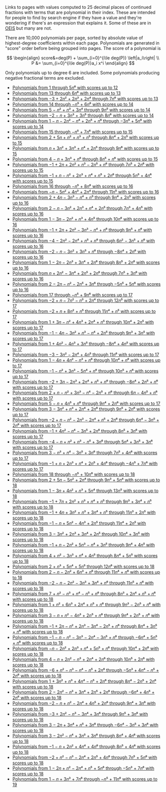 Links to pages with values computed to 25 decimal places of continued fractions with terms that are polynomial in their index.
These are intended for people to find by search engine if they have a value and they're wondering if there's an expression that
explains it. Some of these are in [OEIS](https://oeis.org) but many are not.

There are 10,000 polynomials per page, sorted by absolute value of highest-degree coefficients within each page. Polynomials are
generated in "score" order before being grouped into pages. The score of a polynomial is

$$
\begin{align}
score&=deg(P) + \sum_{i=0}^{i\le deg(P)} \left|a_i\right| \\
P &= \sum_{i=0}^{i\le deg(P)}a_i x^i
\end{align}
$$

Only polynomials up to degree 6 are included.
Some polynomials producing negative fractional terms are excluded.

* [Polynomials from 1 through 5𝑛⁶ with scores up to 12](polycf1.html)
* [Polynomials from 13 through 6𝑛⁶ with scores up to 13](polycf2.html)
* [Polynomials from −3 + 2𝑛² + 2𝑛³ + 2𝑛⁴ through 7𝑛⁶ with scores up to 13](polycf3.html)
* [Polynomials from 14 through −𝑛⁵ + 6𝑛⁶ with scores up to 14](polycf4.html)
* [Polynomials from 5 − 𝑛² + 𝑛³ + 3𝑛⁴ through 9𝑛⁵ with scores up to 14](polycf5.html)
* [Polynomials from −2 − 𝑛 + 3𝑛³ + 3𝑛⁵ through 8𝑛⁶ with scores up to 14](polycf6.html)
* [Polynomials from 1 − 𝑛 − 2𝑛² − 𝑛⁴ + 2𝑛⁵ + 𝑛⁶ through −3𝑛⁵ + 5𝑛⁶ with scores up to 14](polycf7.html)
* [Polynomials from 15 through −𝑛⁵ + 7𝑛⁶ with scores up to 15](polycf8.html)
* [Polynomials from 2 + 5𝑛 + 𝑛² + 𝑛³ + 𝑛⁵ through 8𝑛⁴ + 2𝑛⁵ with scores up to 15](polycf9.html)
* [Polynomials from 𝑛 + 3𝑛² + 3𝑛³ + 𝑛⁴ + 2𝑛⁵ through 9𝑛⁶ with scores up to 15](polycf10.html)
* [Polynomials from 4 − 𝑛 + 3𝑛³ + 𝑛⁶ through 8𝑛⁵ + 𝑛⁶ with scores up to 15](polycf11.html)
* [Polynomials from −1 + 2𝑛 + 2𝑛² + 𝑛³ − 2𝑛⁵ + 𝑛⁶ through 7𝑛⁵ + 2𝑛⁶ with scores up to 15](polycf12.html)
* [Polynomials from −1 + 𝑛 − 𝑛² + 2𝑛³ + 𝑛⁴ + 𝑛⁵ + 2𝑛⁶ through 5𝑛⁵ + 4𝑛⁶ with scores up to 15](polycf13.html)
* [Polynomials from 16 through −𝑛⁵ + 8𝑛⁶ with scores up to 16](polycf14.html)
* [Polynomials from −𝑛 − 5𝑛² + 4𝑛³ + 2𝑛⁴ through 11𝑛⁵ with scores up to 16](polycf15.html)
* [Polynomials from 2 + 4𝑛 − 3𝑛³ − 𝑛⁴ + 𝑛⁵ through 9𝑛⁴ + 2𝑛⁵ with scores up to 16](polycf16.html)
* [Polynomials from 2 − 𝑛 − 3𝑛² + 2𝑛³ + 𝑛⁴ + 2𝑛⁵ through 7𝑛³ + 4𝑛⁵ with scores up to 16](polycf17.html)
* [Polynomials from 1 − 3𝑛 − 2𝑛² + 𝑛³ + 4𝑛⁵ through 10𝑛⁶ with scores up to 16](polycf18.html)
* [Polynomials from −1 + 2𝑛 + 2𝑛² − 3𝑛³ − 𝑛⁴ + 𝑛⁶ through 9𝑛⁵ + 𝑛⁶ with scores up to 16](polycf19.html)
* [Polynomials from −4 − 2𝑛² − 2𝑛⁴ + 𝑛⁵ + 𝑛⁶ through 6𝑛² − 3𝑛⁵ + 𝑛⁶ with scores up to 16](polycf20.html)
* [Polynomials from −2 − 𝑛 − 3𝑛² + 3𝑛⁵ + 𝑛⁶ through −8𝑛⁴ + 2𝑛⁶ with scores up to 16](polycf21.html)
* [Polynomials from 1 − 2𝑛 − 2𝑛³ + 3𝑛⁴ + 2𝑛⁶ through 8𝑛⁵ + 2𝑛⁶ with scores up to 16](polycf22.html)
* [Polynomials from 𝑛 + 2𝑛² − 3𝑛⁴ + 2𝑛⁵ + 2𝑛⁶ through 7𝑛⁵ + 3𝑛⁶ with scores up to 16](polycf23.html)
* [Polynomials from 2 − 2𝑛 − 𝑛² − 2𝑛⁵ + 3𝑛⁶ through −5𝑛⁵ + 5𝑛⁶ with scores up to 16](polycf24.html)
* [Polynomials from 17 through −𝑛⁵ + 9𝑛⁶ with scores up to 17](polycf25.html)
* [Polynomials from −2 + 𝑛 − 7𝑛² − 𝑛³ + 2𝑛⁴ through 12𝑛⁵ with scores up to 17](polycf26.html)
* [Polynomials from −2 + 𝑛 + 8𝑛² + 𝑛⁵ through 11𝑛⁴ + 𝑛⁵ with scores up to 17](polycf27.html)
* [Polynomials from 1 + 3𝑛 − 𝑛² + 4𝑛³ + 2𝑛⁴ + 𝑛⁵ through 10𝑛⁴ + 2𝑛⁵ with scores up to 17](polycf28.html)
* [Polynomials from −1 − 4𝑛 − 3𝑛² + 𝑛³ − 𝑛⁴ + 2𝑛⁵ through 9𝑛³ + 3𝑛⁵ with scores up to 17](polycf29.html)
* [Polynomials from 1 + 4𝑛² − 4𝑛³ + 3𝑛⁵ through −8𝑛⁴ + 4𝑛⁵ with scores up to 17](polycf30.html)
* [Polynomials from −3 − 3𝑛² − 2𝑛⁴ + 4𝑛⁵ through 11𝑛⁶ with scores up to 17](polycf31.html)
* [Polynomials from 1 − 4𝑛 + 4𝑛² − 𝑛³ + 𝑛⁶ through 10𝑛⁴ + 𝑛⁶ with scores up to 17](polycf32.html)
* [Polynomials from −1 − 𝑛² + 3𝑛³ − 5𝑛⁴ + 𝑛⁶ through 10𝑛⁵ + 𝑛⁶ with scores up to 17](polycf33.html)
* [Polynomials from −2 + 3𝑛 − 2𝑛³ + 2𝑛⁴ + 𝑛⁵ + 𝑛⁶ through −8𝑛⁴ + 2𝑛⁵ + 𝑛⁶ with scores up to 17](polycf34.html)
* [Polynomials from 2 + 𝑛 − 𝑛² + 3𝑛³ − 𝑛⁴ − 2𝑛⁵ + 𝑛⁶ through 6𝑛 − 4𝑛⁵ + 𝑛⁶ with scores up to 17](polycf35.html)
* [Polynomials from 5 − 𝑛 + 4𝑛⁵ + 𝑛⁶ through 9𝑛⁴ + 2𝑛⁶ with scores up to 17](polycf36.html)
* [Polynomials from 3 − 3𝑛² + 𝑛³ + 2𝑛⁴ + 2𝑛⁶ through 9𝑛⁵ + 2𝑛⁶ with scores up to 17](polycf37.html)
* [Polynomials from −2 + 𝑛 − 𝑛² − 2𝑛³ − 2𝑛⁴ + 𝑛⁵ + 2𝑛⁶ through 6𝑛⁴ − 3𝑛⁵ + 2𝑛⁶ with scores up to 17](polycf38.html)
* [Polynomials from −1 + 4𝑛² − 𝑛⁴ − 3𝑛⁵ + 2𝑛⁶ through 8𝑛⁵ + 3𝑛⁶ with scores up to 17](polycf39.html)
* [Polynomials from −4 − 𝑛 + 𝑛² + 𝑛³ − 𝑛⁵ + 3𝑛⁶ through 5𝑛⁴ + 3𝑛⁵ + 3𝑛⁶ with scores up to 17](polycf40.html)
* [Polynomials from 3 − 𝑛³ + 𝑛⁴ − 3𝑛⁵ + 3𝑛⁶ through 7𝑛⁵ + 4𝑛⁶ with scores up to 17](polycf41.html)
* [Polynomials from −1 + 𝑛 + 2𝑛³ + 𝑛⁴ + 2𝑛⁵ + 4𝑛⁶ through −4𝑛⁵ + 7𝑛⁶ with scores up to 17](polycf42.html)
* [Polynomials from 18 through −𝑛⁵ + 10𝑛⁶ with scores up to 18](polycf43.html)
* [Polynomials from 2 + 5𝑛 − 5𝑛² + 2𝑛⁴ through 9𝑛³ + 5𝑛⁴ with scores up to 18](polycf44.html)
* [Polynomials from 1 − 3𝑛 + 4𝑛² + 𝑛³ + 5𝑛⁴ through 13𝑛⁵ with scores up to 18](polycf45.html)
* [Polynomials from −1 + 7𝑛 + 2𝑛² + 𝑛³ + 𝑛⁴ + 𝑛⁵ through 9𝑛³ + 3𝑛⁴ + 𝑛⁵ with scores up to 18](polycf46.html)
* [Polynomials from −1 + 4𝑛 + 3𝑛² + 𝑛³ + 3𝑛⁴ + 𝑛⁵ through 11𝑛³ + 2𝑛⁵ with scores up to 18](polycf47.html)
* [Polynomials from −1 − 𝑛 + 5𝑛² − 4𝑛³ + 2𝑛⁵ through 11𝑛⁴ + 2𝑛⁵ with scores up to 18](polycf48.html)
* [Polynomials from 3 − 3𝑛² + 2𝑛³ + 3𝑛⁴ + 2𝑛⁵ through 10𝑛⁴ + 3𝑛⁵ with scores up to 18](polycf49.html)
* [Polynomials from −1 + 𝑛 − 2𝑛² + 5𝑛³ − 𝑛⁴ + 3𝑛⁵ through 9𝑛⁴ + 4𝑛⁵ with scores up to 18](polycf50.html)
* [Polynomials from 4 + 𝑛² − 3𝑛³ + 𝑛⁴ + 4𝑛⁵ through 8𝑛⁴ + 5𝑛⁵ with scores up to 18](polycf51.html)
* [Polynomials from 2 + 𝑛³ + 5𝑛⁴ + 5𝑛⁵ through 12𝑛⁶ with scores up to 18](polycf52.html)
* [Polynomials from 2 − 𝑛 − 2𝑛² + 6𝑛³ + 𝑛⁶ through 11𝑛⁴ + 𝑛⁶ with scores up to 18](polycf53.html)
* [Polynomials from −2 − 𝑛 − 2𝑛² − 3𝑛³ + 3𝑛⁴ + 𝑛⁶ through 11𝑛⁵ + 𝑛⁶ with scores up to 18](polycf54.html)
* [Polynomials from 7 + 𝑛² − 𝑛³ + 𝑛⁴ − 𝑛⁵ + 𝑛⁶ through 8𝑛³ + 2𝑛⁴ + 𝑛⁵ + 𝑛⁶ with scores up to 18](polycf55.html)
* [Polynomials from 1 + 𝑛² + 6𝑛³ + 2𝑛⁴ + 𝑛⁵ + 𝑛⁶ through 9𝑛³ − 2𝑛⁵ + 𝑛⁶ with scores up to 18](polycf56.html)
* [Polynomials from 3 − 𝑛 + 𝑛² − 4𝑛³ + 2𝑛⁵ + 𝑛⁶ through 9𝑛⁴ + 2𝑛⁵ + 𝑛⁶ with scores up to 18](polycf57.html)
* [Polynomials from −1 + 2𝑛 − 𝑛² + 2𝑛³ − 3𝑛⁴ − 2𝑛⁵ + 𝑛⁶ through 8𝑛⁴ + 3𝑛⁵ + 𝑛⁶ with scores up to 18](polycf58.html)
* [Polynomials from −1 − 𝑛 − 𝑛² − 3𝑛³ − 2𝑛⁴ − 3𝑛⁵ + 𝑛⁶ through −6𝑛⁴ + 5𝑛⁵ + 𝑛⁶ with scores up to 18](polycf59.html)
* [Polynomials from −𝑛 − 2𝑛² + 2𝑛³ + 𝑛⁴ + 5𝑛⁵ + 𝑛⁶ through 10𝑛⁴ + 2𝑛⁶ with scores up to 18](polycf60.html)
* [Polynomials from 4 − 𝑛 + 2𝑛² − 𝑛³ + 2𝑛⁴ + 2𝑛⁶ through 10𝑛⁵ + 2𝑛⁶ with scores up to 18](polycf61.html)
* [Polynomials from −6 + 𝑛² − 𝑛³ − 𝑛⁴ − 𝑛⁵ + 2𝑛⁶ through −5𝑛³ + 4𝑛⁴ − 𝑛⁵ + 2𝑛⁶ with scores up to 18](polycf62.html)
* [Polynomials from 1 + 3𝑛² + 𝑛³ + 4𝑛⁴ − 𝑛⁵ + 2𝑛⁶ through 8𝑛⁴ − 2𝑛⁵ + 2𝑛⁶ with scores up to 18](polycf63.html)
* [Polynomials from 2 − 2𝑛² − 𝑛³ + 3𝑛⁴ + 2𝑛⁵ + 2𝑛⁶ through −6𝑛⁴ + 4𝑛⁵ + 2𝑛⁶ with scores up to 18](polycf64.html)
* [Polynomials from −2 − 𝑛 + 𝑛² − 2𝑛⁴ + 4𝑛⁵ + 2𝑛⁶ through 9𝑛⁴ + 3𝑛⁶ with scores up to 18](polycf65.html)
* [Polynomials from −3 + 2𝑛² − 𝑛³ − 3𝑛⁴ + 3𝑛⁶ through 9𝑛⁵ + 3𝑛⁶ with scores up to 18](polycf66.html)
* [Polynomials from 3 − 2𝑛 + 3𝑛⁴ + 𝑛⁵ + 3𝑛⁶ through −6𝑛⁴ − 3𝑛⁵ + 3𝑛⁶ with scores up to 18](polycf67.html)
* [Polynomials from 3 − 2𝑛² − 𝑛⁴ + 3𝑛⁵ + 3𝑛⁶ through 8𝑛⁴ + 4𝑛⁶ with scores up to 18](polycf68.html)
* [Polynomials from −1 − 𝑛 + 2𝑛² + 4𝑛⁴ + 4𝑛⁶ through 8𝑛⁵ + 4𝑛⁶ with scores up to 18](polycf69.html)
* [Polynomials from −2 + 𝑛² − 𝑛³ − 2𝑛⁴ + 2𝑛⁵ + 4𝑛⁶ through 7𝑛⁵ + 5𝑛⁶ with scores up to 18](polycf70.html)
* [Polynomials from 1 − 2𝑛 + 𝑛² − 2𝑛⁴ + 𝑛⁵ + 5𝑛⁶ through −5𝑛³ + 7𝑛⁶ with scores up to 18](polycf71.html)
* [Polynomials from 1 − 𝑛 + 3𝑛³ + 7𝑛⁶ through −𝑛⁵ + 11𝑛⁶ with scores up to 19](polycf72.html)
